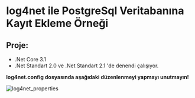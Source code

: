 # log4net ile PostgreSql Veritabanına Kayıt Ekleme Örneği

## Proje: 
- .Net Core 3.1
- .Net Standart 2.0 ve .Net Standart 2.1 'de denendi çalışıyor.

**log4net.config dosyasında aşağıdaki düzenlenmeyi yapmayı unutmayın!**

![log4net_properties](https://user-images.githubusercontent.com/27247270/103148516-90bb4280-4771-11eb-9c38-0023da272cc3.PNG)
